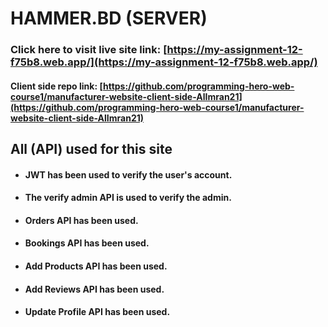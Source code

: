 # HAMMER.BD (SERVER)

### Click here to visit live site link: [https://my-assignment-12-f75b8.web.app/](https://my-assignment-12-f75b8.web.app/)

#### Client side repo link: [https://github.com/programming-hero-web-course1/manufacturer-website-client-side-AlImran21](https://github.com/programming-hero-web-course1/manufacturer-website-client-side-AlImran21)

## All (API) used for this site

* #### JWT has been used to verify the user's account.
* #### The verify admin API is used to verify the admin.
* #### Orders API has been used.
* #### Bookings API has been used.
* #### Add Products API has been used.
* #### Add Reviews API has been used.
* #### Update Profile API has been used.